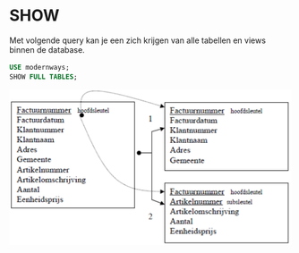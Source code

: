 # SHOW

Met volgende query kan je een zich krijgen van alle tabellen en views binnen de database.

```sql
USE modernways;
SHOW FULL TABLES;
```

![](../../.gitbook/assets/image%20%2858%29.png)

